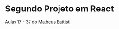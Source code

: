 <h1> Segundo Projeto em React </h1>

<p> Aulas 17 - 37 do <a href='https://www.youtube.com/@MatheusBattisti'>Matheus Battisti </a> </p>

